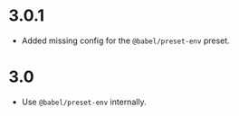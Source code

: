 3.0.1
=====

*   Added missing config for the `@babel/preset-env` preset.


3.0
===

*   Use `@babel/preset-env` internally.
